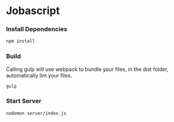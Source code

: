 # Jobascript

### Install Dependencies
``` bash
npm install 
```

### Build
Calling gulp will use webpack to bundle your files, in the dist folder, automatically lint your files.
``` bash
gulp
```

### Start Server
``` bash
nodemon server/index.js

